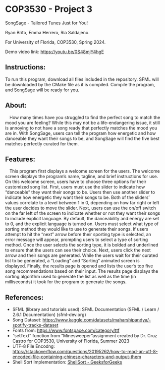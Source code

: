 <H1> COP3530 - Project 3 </h1>
SongSage - Tailored Tunes Just for You!

Ryan Brito, Emma Herrero, Ria Saldajeno.

For University of Florida, COP3530, Spring 2024.

Demo video link: https://youtu.be/0S48mjY4hgE

<h2> Instructions: </h2>
To run this program, download all files included in the repository. SFML will be downloaded by the CMake file as it is compiled. Compile the program, and SongSage will be ready for you.

<h2> About: </h2>
&emsp;How many times have you struggled to find the perfect song to match the mood you are feeling? While this may not be a life-endangering issue, it still is annoying to not have a song ready that perfectly matches the mood you are in. With SongSage, users can tell the program how energetic and how danceable they want their songs to be, and SongSage will find the five best matches perfectly curated for them.

<h2> Features: </h2>
&emsp;This program first displays a welcome screen for the users. The welcome screen displays the program’s name, tagline, and brief instructions for use. On this welcome screen, users have to choose three options for their customized song list. First, users must use the slider to indicate how “danceable” they want their songs to be. Users then use another slider to indicate how energetic they want their songs to be. Both of the sliders’ values correlate to a level between 1 in 0, depending on how far right or left the user decides to move the slider. Next, users can use the on/off switch on the far left of the screen to indicate whether or not they want their songs to include explicit language. By default, the danceability and energy are set to 0, and the explicit language is turned on. Users must select what type of sorting method they would like to use to generate their songs. If users attempt to hit the “next” arrow before their sporting type is selected, an error message will appear, prompting users to select a type of sorting method. Once the user selects the sorting type, it is bolded and underlined to ensure that the users can see their choice. Next, users click the next arrow and their songs are generated. 
While the users wait for their curated list to be generated, a “Loading” and “Sorting” animated screen is displayed. Finally, the results page is opened and lists the user’s top five song recommendations based on their input. The results page displays the sorting algorithm used to generate the list as well as the time (in milliseconds) it took for the program to generate the songs.

<h2> References: </h2>


- SFML (library and tutorials used): SFML Documentation (SFML / Learn / 2.6.1 Documentation) (sfml-dev.org)
- Song Dataset:  https://www.kaggle.com/datasets/maharshipandya/-spotify-tracks-dataset
- Fonts from: https://www.fontspace.com/category/ttf
- “setText” function from “Minesweeper”assignment created by Dr. Cruz Castro for COP3530, University of Florida, Summer 2023
- UTF-8 File Encodng: https://stackoverflow.com/questions/20195262/how-to-read-an-utf-8-encoded-file-containing-chinese-characters-and-output-them
- Shell Sort Implementation: [ShellSort - GeeksforGeeks](https://www.geeksforgeeks.org/shellsort/)
